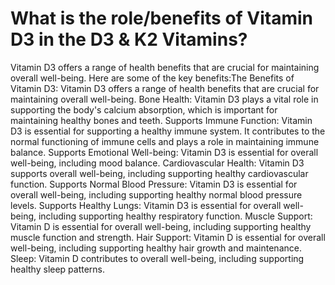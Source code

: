 # What is the role/benefits of Vitamin D3 in the D3 & K2 Vitamins?

Vitamin D3 offers a range of health benefits that are crucial for maintaining overall well-being. Here are some of the key benefits:The Benefits of Vitamin D3: Vitamin D3 offers a range of health benefits that are crucial for maintaining overall well-being. Bone Health: Vitamin D3 plays a vital role in supporting the body's calcium absorption, which is important for maintaining healthy bones and teeth. Supports Immune Function: Vitamin D3 is essential for supporting a healthy immune system. It contributes to the normal functioning of immune cells and plays a role in maintaining immune balance. Supports Emotional Well-being: Vitamin D3 is essential for overall well-being, including mood balance. Cardiovascular Health: Vitamin D3 supports overall well-being, including supporting healthy cardiovascular function. Supports Normal Blood Pressure: Vitamin D3 is essential for overall well-being, including supporting healthy normal blood pressure levels. Supports Healthy Lungs: Vitamin D3 is essential for overall well-being, including supporting healthy respiratory function. Muscle Support: Vitamin D is essential for overall well-being, including supporting healthy muscle function and strength. Hair Support: Vitamin D is essential for overall well-being, including supporting healthy hair growth and maintenance. Sleep: Vitamin D contributes to overall well-being, including supporting healthy sleep patterns.